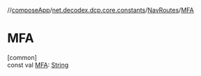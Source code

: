 //[composeApp](../../../index.md)/[net.decodex.dcp.core.constants](../index.md)/[NavRoutes](index.md)/[MFA](-m-f-a.md)

# MFA

[common]\
const val [MFA](-m-f-a.md): [String](https://kotlinlang.org/api/latest/jvm/stdlib/kotlin/-string/index.html)

